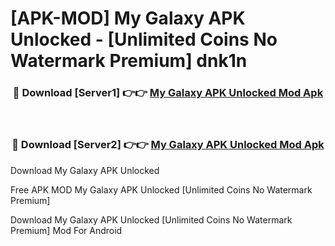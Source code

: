 # [APK-MOD] My Galaxy APK Unlocked - [Unlimited Coins No Watermark Premium] dnk1n



<div align="center">
<h3>🔴 Download [Server1] 👉👉 <a href="https://momento.my/?title=My_Galaxy_APK_Unlocked">My Galaxy APK Unlocked Mod Apk</a></h3><br>

<h3>🔴 Download [Server2] 👉👉 <a href="https://momento.my/?title=My_Galaxy_APK_Unlocked">My Galaxy APK Unlocked Mod Apk</a></h3>
</div>



Download My Galaxy APK Unlocked 

Free APK MOD My Galaxy APK Unlocked [Unlimited Coins No Watermark Premium]

Download My Galaxy APK Unlocked [Unlimited Coins No Watermark Premium] Mod For Android
